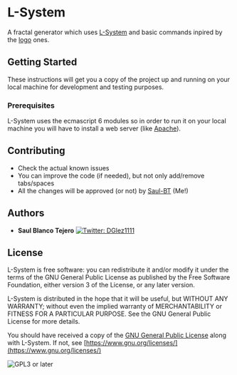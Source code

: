 # L-System

A fractal generator which uses [L-System](https://en.wikipedia.org/wiki/L-system) and basic commands inpired by the [logo](https://en.wikipedia.org/wiki/Logo_(programming_language)) ones.

## Getting Started

These instructions will get you a copy of the project up and running on your local machine for development and testing purposes.

### Prerequisites

L-System uses the ecmascript 6 modules so in order to run it on your local machine you will have to install a web server (like [Apache](https://httpd.apache.org/)).

## Contributing
- Check the actual known issues
- You can improve the code (if needed), but not only add/remove tabs/spaces
- All the changes will be approved (or not) by [Saul-BT](https://github.com/Saul-BT) (Me!)

## Authors

* **Saul Blanco Tejero**   <a href="https://twitter.com/Saul_bt" target="_blank">
    <img alt="Twitter: DGlez1111" src="https://img.shields.io/twitter/follow/Saul_bt.svg?style=social" />
  </a>

## License

L-System is free software: you can redistribute it and/or modify
it under the terms of the GNU General Public License as published by
the Free Software Foundation, either version 3 of the License, or any later version.

L-System is distributed in the hope that it will be useful,
but WITHOUT ANY WARRANTY; without even the implied warranty of
MERCHANTABILITY or FITNESS FOR A PARTICULAR PURPOSE.  See the
GNU General Public License for more details.

You should have received a copy of the [GNU General Public License](LICENSE)
along with L-System. If not, see [https://www.gnu.org/licenses/](https://www.gnu.org/licenses/)

![GPL3 or later](https://www.gnu.org/graphics/gplv3-or-later.png)

